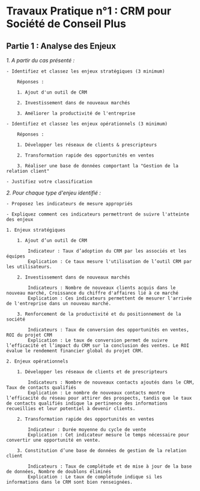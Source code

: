 # Travaux Pratique n°1 : CRM pour Société de Conseil Plus

## Partie 1 : Analyse des Enjeux

*1. A partir du cas présenté :*

    - Identifiez et classez les enjeux stratégiques (3 minimum)
    
        Réponses :

        1. Ajout d'un outil de CRM

        2. Investissement dans de nouveaux marchés

        3. Améliorer la productivité de l'entreprise 

    - Identifiez et classez les enjeux opérationnels (3 minimum)

        Réponses :

        1. Développer les réseaux de clients & prescripteurs
        
        2. Transformation rapide des opportunités en ventes

        3. Réaliser une base de données comportant la "Gestion de la relation client"
    
    - Justifiez votre classification



*2. Pour chaque type d'enjeu identifié :*

    - Proposez les indicateurs de mesure appropriés

    - Expliquez comment ces indicateurs permettront de suivre l'atteinte des enjeux
    
    1. Enjeux stratégiques

        1. Ajout d’un outil de CRM

            Indicateur : Taux d’adoption du CRM par les associés et les équipes
            Explication : Ce taux mesure l'utilisation de l’outil CRM par les utilisateurs.
            
        2. Investissement dans de nouveaux marchés

            Indicateurs : Nombre de nouveaux clients acquis dans le nouveau marché, Croissance du chiffre d'affaires lié à ce marché
            Explication : Ces indicateurs permettent de mesurer l'arrivée de l'entreprise dans un nouveau marché.

        3. Renforcement de la productivité et du positionnement de la société

            Indicateurs : Taux de conversion des opportunités en ventes, ROI du projet CRM
            Explication : Le taux de conversion permet de suivre l’efficacité et l’impact du CRM sur la conclusion des ventes. Le ROI évalue le rendement financier global du projet CRM.

    2. Enjeux opérationnels

        1. Développer les réseaux de clients et de prescripteurs

            Indicateurs : Nombre de nouveaux contacts ajoutés dans le CRM, Taux de contacts qualifiés
            Explication : Le nombre de nouveaux contacts montre l’efficacité du réseau pour attirer des prospects, tandis que le taux de contacts qualifiés indique la pertinence des informations recueillies et leur potentiel à devenir clients.

        2. Transformation rapide des opportunités en ventes

            Indicateur : Durée moyenne du cycle de vente
            Explication : Cet indicateur mesure le temps nécessaire pour convertir une opportunité en vente.

        3. Constitution d’une base de données de gestion de la relation client

            Indicateurs : Taux de complétude et de mise à jour de la base de données, Nombre de doublons éliminés
            Explication : Le taux de complétude indique si les informations dans le CRM sont bien renseignées.